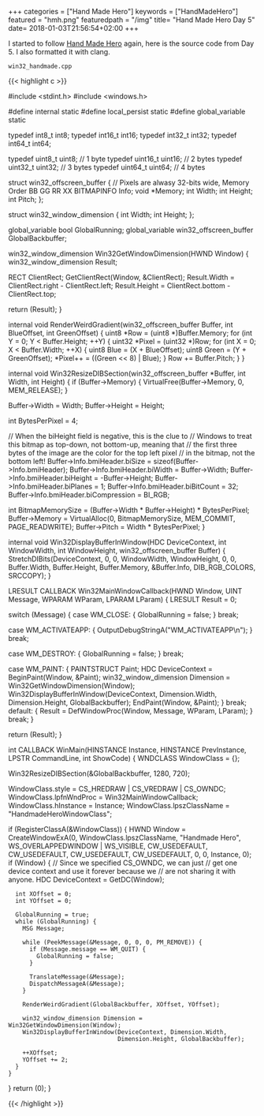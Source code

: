 +++
categories = ["Hand Made Hero"]
keywords = ["HandMadeHero"]
featured = "hmh.png"
featuredpath = "/img"
title= "Hand Made Hero Day 5"
date= 2018-01-03T21:56:54+02:00
+++

I started to follow [Hand Made Hero](https://handmadehero.org/) again, here is the source code from Day 5. I also formatted it with clang.

`win32_handmade.cpp`


{{< highlight c >}}

#include <stdint.h>
#include <windows.h>

#define internal static
#define local_persist static
#define global_variable static

typedef int8_t int8;
typedef int16_t int16;
typedef int32_t int32;
typedef int64_t int64;

typedef uint8_t uint8;   // 1 byte
typedef uint16_t uint16; // 2 bytes
typedef uint32_t uint32; // 3 bytes
typedef uint64_t uint64; // 4 bytes

struct win32_offscreen_buffer {
  // Pixels are alwasy 32-bits wide, Memory Order BB GG RR XX
  BITMAPINFO Info;
  void *Memory;
  int Width;
  int Height;
  int Pitch;
};

struct win32_window_dimension {
  int Width;
  int Height;
};

global_variable bool GlobalRunning;
global_variable win32_offscreen_buffer GlobalBackbuffer;

win32_window_dimension Win32GetWindowDimension(HWND Window) {
  win32_window_dimension Result;

  RECT ClientRect;
  GetClientRect(Window, &ClientRect);
  Result.Width = ClientRect.right - ClientRect.left;
  Result.Height = ClientRect.bottom - ClientRect.top;

  return (Result);
}

internal void RenderWeirdGradient(win32_offscreen_buffer Buffer, int BlueOffset,
                                  int GreenOffset) {
  uint8 *Row = (uint8 *)Buffer.Memory;
  for (int Y = 0; Y < Buffer.Height; ++Y) {
    uint32 *Pixel = (uint32 *)Row;
    for (int X = 0; X < Buffer.Width; ++X) {
      uint8 Blue = (X + BlueOffset);
      uint8 Green = (Y + GreenOffset);
      *Pixel++ = ((Green << 8) | Blue);
    }
    Row += Buffer.Pitch;
  }
}

internal void Win32ResizeDIBSection(win32_offscreen_buffer *Buffer, int Width,
                                    int Height) {
  if (Buffer->Memory) {
    VirtualFree(Buffer->Memory, 0, MEM_RELEASE);
  }

  Buffer->Width = Width;
  Buffer->Height = Height;

  int BytesPerPixel = 4;

  // When the biHeight field is negative, this is the clue to
  // Windows to treat this bitmap as top-down, not bottom-up, meaning that
  // the first three bytes of the image are the color for the top left pixel
  // in the bitmap, not the bottom left!
  Buffer->Info.bmiHeader.biSize = sizeof(Buffer->Info.bmiHeader);
  Buffer->Info.bmiHeader.biWidth = Buffer->Width;
  Buffer->Info.bmiHeader.biHeight = -Buffer->Height;
  Buffer->Info.bmiHeader.biPlanes = 1;
  Buffer->Info.bmiHeader.biBitCount = 32;
  Buffer->Info.bmiHeader.biCompression = BI_RGB;

  int BitmapMemorySize = (Buffer->Width * Buffer->Height) * BytesPerPixel;
  Buffer->Memory =
      VirtualAlloc(0, BitmapMemorySize, MEM_COMMIT, PAGE_READWRITE);
  Buffer->Pitch = Width * BytesPerPixel;
}

internal void Win32DisplayBufferInWindow(HDC DeviceContext, int WindowWidth,
                                         int WindowHeight,
                                         win32_offscreen_buffer Buffer) {
  StretchDIBits(DeviceContext, 0, 0, WindowWidth, WindowHeight, 0, 0,
                Buffer.Width, Buffer.Height, Buffer.Memory, &Buffer.Info,
                DIB_RGB_COLORS, SRCCOPY);
}

LRESULT CALLBACK Win32MainWindowCallback(HWND Window, UINT Message,
                                         WPARAM WParam, LPARAM LParam) {
  LRESULT Result = 0;

  switch (Message) {
  case WM_CLOSE: {
    GlobalRunning = false;
  } break;

  case WM_ACTIVATEAPP: {
    OutputDebugStringA("WM_ACTIVATEAPP\n");
  } break;

  case WM_DESTROY: {
    GlobalRunning = false;
  } break;

  case WM_PAINT: {
    PAINTSTRUCT Paint;
    HDC DeviceContext = BeginPaint(Window, &Paint);
    win32_window_dimension Dimension = Win32GetWindowDimension(Window);
    Win32DisplayBufferInWindow(DeviceContext, Dimension.Width, Dimension.Height,
                               GlobalBackbuffer);
    EndPaint(Window, &Paint);
  } break;
  default: { Result = DefWindowProc(Window, Message, WParam, LParam); } break;
  }

  return (Result);
}

int CALLBACK WinMain(HINSTANCE Instance, HINSTANCE PrevInstance,
                     LPSTR CommandLine, int ShowCode) {
  WNDCLASS WindowClass = {};

  Win32ResizeDIBSection(&GlobalBackbuffer, 1280, 720);

  WindowClass.style = CS_HREDRAW | CS_VREDRAW | CS_OWNDC;
  WindowClass.lpfnWndProc = Win32MainWindowCallback;
  WindowClass.hInstance = Instance;
  WindowClass.lpszClassName = "HandmadeHeroWindowClass";

  if (RegisterClassA(&WindowClass)) {
    HWND Window = CreateWindowExA(0, WindowClass.lpszClassName, "Handmade Hero",
                                  WS_OVERLAPPEDWINDOW | WS_VISIBLE,
                                  CW_USEDEFAULT, CW_USEDEFAULT, CW_USEDEFAULT,
                                  CW_USEDEFAULT, 0, 0, Instance, 0);
    if (Window) {
      // Since we specified CS_OWNDC, we can just
      // get one device context and use it forever because we
      // are not sharing it with anyone.
      HDC DeviceContext = GetDC(Window);

      int XOffset = 0;
      int YOffset = 0;

      GlobalRunning = true;
      while (GlobalRunning) {
        MSG Message;

        while (PeekMessage(&Message, 0, 0, 0, PM_REMOVE)) {
          if (Message.message == WM_QUIT) {
            GlobalRunning = false;
          }

          TranslateMessage(&Message);
          DispatchMessageA(&Message);
        }

        RenderWeirdGradient(GlobalBackbuffer, XOffset, YOffset);

        win32_window_dimension Dimension = Win32GetWindowDimension(Window);
        Win32DisplayBufferInWindow(DeviceContext, Dimension.Width,
                                   Dimension.Height, GlobalBackbuffer);

        ++XOffset;
        YOffset += 2;
      }
    }
  }
  return (0);
}

{{< /highlight >}}
